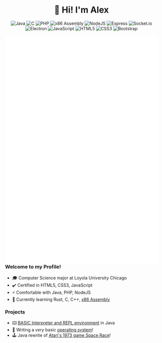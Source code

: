 <h1 align="center">👋 Hi! I'm Alex</h1>
<p align="center">
  <img alt="Java" src="https://img.shields.io/badge/-Java-black?style=flat-square&logo=java">
  <img alt="C" src="https://img.shields.io/badge/-C-black?style=flat-square&logo=c">
  <img alt="PHP" src="https://img.shields.io/badge/-PHP-black?style=flat-square&logo=php">
  <img alt="x86 Assembly" src="https://img.shields.io/badge/-x86 assembly-black?style=flat-square&logo=assembly">
  <img alt="NodeJS" src="https://img.shields.io/badge/-NodeJS-black?style=flat-square&logo=node.js">
  <img alt="Express" src="https://img.shields.io/badge/-Express-black?style=flat-square&logo=express">
  <img alt="Socket.io" src="https://img.shields.io/badge/-Socket.io-black?style=flat-square&logo=socket.io">
  <img alt="Electron" src="https://img.shields.io/badge/-Electron-black?style=flat-square&logo=electron">
  <img alt="JavaScript" src="https://img.shields.io/badge/-JavaScript-black?style=flat-square&logo=javascript">
  <img alt="HTML5" src="https://img.shields.io/badge/-HTML5-black?style=flat-square&logo=html5">
  <img alt="CSS3" src="https://img.shields.io/badge/-CSS3-black?style=flat-square&logo=css3">
  <img alt="Bootstrap" src="https://img.shields.io/badge/-Bootstrap-black?style=flat-square&logo=bootstrap">
</p>

<img align="right" src="https://github.com/alexsobiek/alexsobiek/blob/main/github-metrics.svg">

### Welcome to my Profile!
- 🎓 Computer Science major at Loyola University Chicago
- ✔️ Certified in HTML5, CSS3, JavaScript
- ⚡ Comfortable with Java, PHP, NodeJS
- 🌱 Currently learning Rust, C, C++, [x86 Assembly](https://github.com/alexsobiek/AssemblyPlayground)


### Projects
- ⌨️ [BASIC Interpreter and REPL environment](https://github.com/alexsobiek/JBasic) in Java
- 💾 Writing a *very* basic [operating system](https://github.com/alexsobiek/operating-system)!
- 🕹️ Java rewrite of [Atari's 1973 game Space Race](https://github.com/alexsobiek/SpaceRace)!

